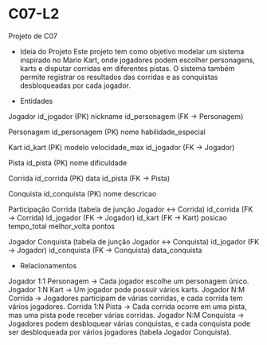 # C07-L2
Projeto de C07

- Ideia do Projeto
  Este projeto tem como objetivo modelar um sistema inspirado no Mario Kart, onde jogadores podem escolher personagens, karts e disputar corridas em diferentes pistas.
  O sistema também permite registrar os resultados das corridas e as conquistas desbloqueadas por cada jogador.

- Entidades

Jogador
id_jogador (PK)
nickname
id_personagem (FK → Personagem)

Personagem
id_personagem (PK)
nome
habilidade_especial

Kart
id_kart (PK)
modelo
velocidade_max
id_jogador (FK → Jogador)

Pista
id_pista (PK)
nome
dificuldade

Corrida
id_corrida (PK)
data
id_pista (FK → Pista)

Conquista
id_conquista (PK)
nome
descricao

Participação Corrida (tabela de junção Jogador ↔ Corrida)
id_corrida (FK → Corrida)
id_jogador (FK → Jogador)
id_kart (FK → Kart)
posicao
tempo_total
melhor_volta
pontos

Jogador Conquista (tabela de junção Jogador ↔ Conquista)
id_jogador (FK → Jogador)
id_conquista (FK → Conquista)
data_conquista

- Relacionamentos

Jogador 1:1 Personagem → Cada jogador escolhe um personagem único.
Jogador 1:N Kart → Um jogador pode possuir vários karts.
Jogador N:M Corrida → Jogadores participam de várias corridas, e cada corrida tem vários jogadores.
Corrida 1:N Pista → Cada corrida ocorre em uma pista, mas uma pista pode receber várias corridas.
Jogador N:M Conquista → Jogadores podem desbloquear várias conquistas, e cada conquista pode ser desbloqueada por vários jogadores (tabela Jogador Conquista).
